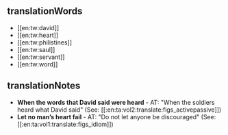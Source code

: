 ## translationWords

* [[en:tw:david]]
* [[en:tw:heart]]
* [[en:tw:philistines]]
* [[en:tw:saul]]
* [[en:tw:servant]]
* [[en:tw:word]]

## translationNotes

* **When the words that David said were heard** - AT: "When the soldiers heard what David said" (See: [[:en:ta:vol2:translate:figs_activepassive]])
* **Let no man’s heart fail** - AT: "Do not let anyone be discouraged" (See: [[:en:ta:vol1:translate:figs_idiom]])
